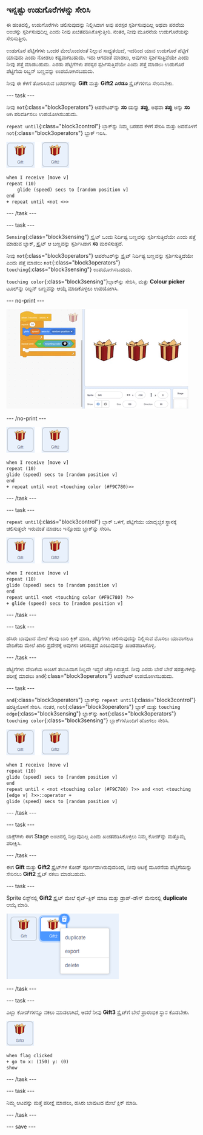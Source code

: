 ## ಇನ್ನಷ್ಟು ಉಡುಗೊರೆಗಳನ್ನು ಸೇರಿಸಿ

ಈ ಹಂತದಲ್ಲಿ, ಉಡುಗೊರೆಗಳು ಚಲಿಸುವುದನ್ನು ನಿಲ್ಲಿಸಿದಾಗ ಅವು ಪರಸ್ಪರ ಸ್ಪರ್ಶಿಸುವುದಿಲ್ಲ ಅಥವಾ ಪರದೆಯ ಅಂಚನ್ನು ಸ್ಪರ್ಶಿಸುವುದಿಲ್ಲ ಎಂದು ನೀವು ಖಚಿತಪಡಿಸಿಕೊಳ್ಳುತ್ತೀರಿ. ನಂತರ, ನೀವು ಮೂರನೆಯ ಉಡುಗೊರೆಯನ್ನು ಸೇರಿಸುತ್ತೀರಿ.

ಉಡುಗೊರೆ ಪೆಟ್ಟಿಗೆಗಳು ಒಂದರ ಮೇಲೊಂದರಂತೆ ನಿಲ್ಲುವ ಸಾಧ್ಯತೆಯಿದೆ, ಇದರಿಂದ ಯಾವ ಉಡುಗೊರೆ ಪೆಟ್ಟಿಗೆ ಯಾವುದು ಎಂದು ನೋಡಲು ಕಷ್ಟವಾಗಬಹುದು. ಇದು ಆಗದಂತೆ ಮಾಡಲು, ಅವುಗಳು ಸ್ಪರ್ಶಿಸುತ್ತಿವೆಯೇ ಎಂದು ನೀವು ಪತ್ತೆ ಮಾಡಬಹುದು. ಎರಡು ಪೆಟ್ಟಿಗೆಗಳು ಪರಸ್ಪರ ಸ್ಪರ್ಶಿಸುತ್ತಿವೆಯೇ ಎಂದು ಪತ್ತೆ ಮಾಡಲು ಉಡುಗೊರೆ ಪೆಟ್ಟಿಗೆಯ ರಿಬ್ಬನ್‌ ಬಣ್ಣವನ್ನು ಉಪಯೋಗಿಸಬಹುದು.

ನೀವು ಈ ಕೆಳಗೆ ತೋರಿಸಿರುವ ಬರಹಗಳನ್ನು **Gift** ಮತ್ತು **Gift2** **ಎರಡೂ** ಸ್ಪ್ರೈಟ್‌ಗಳಿಗೂ ಸೇರಿಸಬೇಕು.

--- task ---

ನೀವು `not`{:class="block3operators"} ಆಪರೇಟರ್‌ನ್ನು **ಸರಿ** ಯನ್ನು **ತಪ್ಪು**, ಅಥವಾ **ತಪ್ಪು** ಅನ್ನು **ಸರಿ** ಆಗಿ ಪರಿವರ್ತಿಸಲು ಉಪಯೋಗಿಸಬಹುದು.

`repeat until`{:class="block3control"} ಬ್ಲಾಕ್‌ನ್ನು ನಿಮ್ಮ ಬರಹದ ಕೆಳಗೆ ಸೇರಿಸಿ ಮತ್ತು ಅದರೊಳಗೆ `not`{:class="block3operators"} ಬ್ಲಾಕ್‌ ಇರಿಸಿ.

![ಉಡುಗೊರೆ ಸ್ಪ್ರೈಟ್‌ ಚಿತ್ರ](images/gift-gift2-sprite.png)


```blocks3
when I receive [move v]
repeat (10)
    glide (speed) secs to [random position v]
end
+ repeat until <not <>>
```

--- /task ---

--- task ---

`Sensing`{:class="block3sensing"} ಸ್ಪ್ರೈಟ್‌ ಒಂದು ನಿರ್ದಿಷ್ಟ ಬಣ್ಣವನ್ನು ಸ್ಪರ್ಶಿಸುತ್ತಿದೆಯೇ ಎಂದು ಪತ್ತೆ ಮಾಡುವ ಬ್ಲಾಕ್‌, ಸ್ಪ್ರೈಟ್‌ ಆ ಬಣ್ಣವನ್ನು ಸ್ಪರ್ಶಿಸಿದಾಗ **ಸರಿ** ಮರಳಿಸುತ್ತದೆ.

ನೀವು `not`{:class="block3operators"} ಆಪರೇಟರ್‌ನ್ನು ಸ್ಪ್ರೈಟ್‌ ನಿರ್ದಿಷ್ಟ ಬಣ್ಣವನ್ನು ಸ್ಪರ್ಶಿಸುತ್ತಿದೆಯೇ ಎಂದು ಪತ್ತೆ ಮಾಡಲು `not`{:class="block3operators"} `touching`{:class="block3sensing"} ಉಪಯೋಗಿಸಬಹುದು.

`touching color`{:class="block3sensing"}ಬ್ಲಾಕ್‌ನ್ನು ಸೇರಿಸಿ, ಮತ್ತು **Colour picker** ಟೂಲ್‌ನ್ನು ರಿಬ್ಬನ್‌ ಬಣ್ಣವನ್ನು ಆಯ್ಕೆ ಮಾಡಿಕೊಳ್ಳಲು ಉಪಯೋಗಿಸಿ.

--- no-print ---

![ಉಡುಗೊರೆಯ ರಿಬ್ಬನ್‌ ಬಣ್ಣವನ್ನು ಆಯ್ಕೆ ಮಾಡಲು ಕಲರ್‌ ಪಿಕ್ಕರ್ ಉಪಯೋಗಿಸುತ್ತಿರುವುದನ್ನು ತೋರಿಸುತ್ತಿರುವ ಅನಿಮೇಟೆಡ್‌ ಚಿತ್ರ](images/color-picker.gif)

--- /no-print ---

![ಉಡುಗೊರೆ ಸ್ಪ್ರೈಟ್‌ ಚಿತ್ರ](images/gift-gift2-sprite.png)

```blocks3
when I receive [move v]
repeat (10)
glide (speed) secs to [random position v]
end
+ repeat until <not <touching color (#F9C780)>>
```

--- /task ---

--- task ---

`repeat until`{:class="block3control"} ಬ್ಲಾಕ್‌ ಒಳಗೆ, ಪೆಟ್ಟಿಗೆಯು ಯಾದೃಚ್ಛಿಕ ಸ್ಥಾನಕ್ಕೆ ಚಲಿಸುತ್ತಲೇ ಇರುವಂತೆ ಮಾಡಲು ಇನ್ನೊಂದು ಬ್ಲಾಕ್‌ನ್ನು ಸೇರಿಸಿ.

![ಉಡುಗೊರೆ ಸ್ಪ್ರೈಟ್‌ ಚಿತ್ರ](images/gift-gift2-sprite.png)

```blocks3
when I receive [move v]
repeat (10)
glide (speed) secs to [random position v]
end
repeat until <not <touching color (#F9C780) ?>>
+ glide (speed) secs to [random position v]
```

--- /task ---

--- task ---

ಹಸಿರು ಬಾವುಟದ ಮೇಲೆ ಕೆಲವು ಬಾರಿ ಕ್ಲಿಕ್‌ ಮಾಡಿ, ಪೆಟ್ಟಿಗೆಗಳು ಚಲಿಸುವುದನ್ನು ನಿಲ್ಲಿಸುವ ಮೊಸಲು ಯಾವಾಗಲೂ ವೇದಿಕೆಯ ಮೇಲೆ ಖಾಲಿ ಪ್ರದೇಶಕ್ಕೆ ಅವುಗಳು ಚಲಿಸುತ್ತವೆ ಎಂಬುವುದನ್ನು ಖಚಿತಪಡಿಸಿಕೊಳ್ಳಿ.

--- /task ---

ಪೆಟ್ಟಿಗೆಗಳು ವೇದಿಕೆಯ ಅಂಚಿಗೆ ತಲುಪಿದಾಗ ನಿಲ್ಲದೇ ಇದ್ದರೆ ಚೆನ್ನಾಗಿರುತ್ತದೆ. ನೀವು ಎರಡು ಬೇರೆ ಬೇರೆ ಷರತ್ತುಗಳನ್ನು ಪರೀಕ್ಷೆ ಮಾಡಲು `and`{:class="block3operators"} ಆಪರೇಟರ್‌ ಉಪಯೋಗಿಸಬಹುದು.

--- task ---

`and`{:class="block3operators"} ಬ್ಲಾಕ್‌ನ್ನು `repeat until`{:class="block3control"} ಷರತ್ತಿನೊಳಗೆ ಸೇರಿಸಿ. ನಂತರ, `not`{:class="block3operators"} ಬ್ಲಾಕ್‌ ಮತ್ತು `touching edge`{:class="block3sensing"} ಬ್ಲಾಕ್‌ನ್ನು `not`{:class="block3operators"} `touching color`{:class="block3sensing"} ಬ್ಲಾಕ್‌ಗಳೊಂದಿಗೆ ಹೋಗಲು ಸೇರಿಸಿ.

![ಉಡುಗೊರೆ ಸ್ಪ್ರೈಟ್‌ ಚಿತ್ರ](images/gift-gift2-sprite.png)

```blocks3
when I receive [move v]
repeat (10)
glide (speed) secs to [random position v]
end
repeat until < <not <touching color (#F9C780) ?>> and <not <touching [edge v] ?>>::operator +
glide (speed) secs to [random position v]
```

--- /task ---

--- task ---

ಬಾಕ್ಸ್‌ಗಳು ಈಗ Stage ಅಂಚಿನಲ್ಲಿ ನಿಲ್ಲುವುದಿಲ್ಲ ಎಂದು ಖಚಿತಪಡಿಸಿಕೊಳ್ಳಲು ನಿಮ್ಮ ಕೋಡ್‌ನ್ನು ಮತ್ತೊಮ್ಮೆ ಪರೀಕ್ಷಿಸಿ.

--- /task ---

ಈಗ **Gift** ಮತ್ತು **Gift2** ಸ್ಪ್ರೈಟ್‌ಗಳ ಕೋಡ್‌ ಪೂರ್ಣವಾಗಿರುವುದರಿಂದ, ನೀವು ಆಟಕ್ನೆ ಮೂರನೆಯ ಪೆಟ್ಟಿಗೆಯನ್ನು ಸೇರಿಸಲು **Gift2** ಸ್ಪ್ರೈಟ್ ನಕಲು ಮಾಡಬಹುದು.

--- task ---

Sprite ಲಿಸ್ಟ್‌ನಲ್ಲಿ **Gift2** ಸ್ಪ್ರೈಟ್‌ ಮೇಲೆ ರೈಟ್‌-ಕ್ಲಿಕ್‌ ಮಾಡಿ ಮತ್ತು ಡ್ರಾಪ್-ಡೌನ್‌ ಮೆನುನಲ್ಲಿ **duplicate** ಆಯ್ಕೆ ಮಾಡಿ.

![ಡುಪ್ಲಿಕೇಟ್‌ ಆಯ್ಕೆಯೊಂದಿಗೆ ಡ್ರಾಪ್‌ ಡೌನ್‌ ಮೆನು ತೋರಿಸುತ್ತಿರುವ ಚಿತ್ರ](images/duplicate-sprite.png)

--- /task ---

--- task ---

ಎಲ್ಲಾ ಕೋಡ್‌ಗಳನ್ನೂ ನಕಲು ಮಾಡಲಾಗಿದೆ, ಆದರೆ ನೀವು **Gift3** ಸ್ಪ್ರೈಟ್‌ಗೆ ಬೇರೆ ಪ್ರಾರಂಭಿಕ ಸ್ಥಾನ ಕೊಡಬೇಕು.

![ಉಡುಗೊರೆ3 ಸ್ಪ್ರೈಟ್‌ ಚಿತ್ರ](images/gift3-sprite.png)

```blocks3
when flag clicked
+ go to x: (150) y: (0)
show
```
--- /task ---

--- task ---

ನಿಮ್ಮ ಆಟವನ್ನು ಮತ್ತೆ ಪರೀಕ್ಷೆ ಮಾಡಲು, ಹಸಿರು ಬಾವುಟದ ಮೇಲೆ ಕ್ಲಿಕ್‌ ಮಾಡಿ.

--- /task ---

--- save ---
